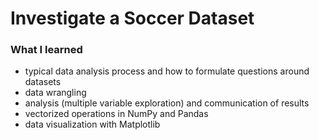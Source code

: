 # Investigate a Soccer Dataset



### What I learned

* typical data analysis process and how to formulate questions around datasets
* data wrangling
* analysis (multiple variable exploration) and communication of results
* vectorized operations in NumPy and Pandas
* data visualization with Matplotlib 
